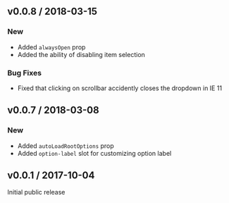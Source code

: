 ## v0.0.8 / 2018-03-15

### New

- Added `alwaysOpen` prop
- Added the ability of disabling item selection

### Bug Fixes

- Fixed that clicking on scrollbar accidently closes the dropdown in IE 11

## v0.0.7 / 2018-03-08

### New

- Added `autoLoadRootOptions` prop
- Added `option-label` slot for customizing option label

## v0.0.1 / 2017-10-04

Initial public release
